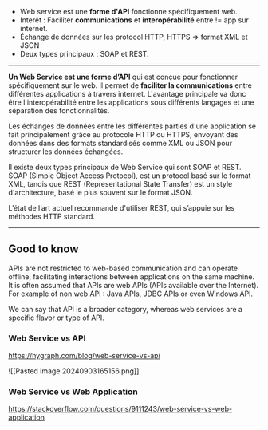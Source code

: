 
- Web service est une **forme d'API** fonctionne spécifiquement web.
- Interêt : Faciliter **communications** et **interopérabilité** entre != app sur internet.
- Échange de données sur les protocol HTTP, HTTPS ⇒ format XML et JSON
- Deux types principaux : SOAP et REST.

---

**Un Web Service est une forme d’API** qui est conçue pour fonctionner spécifiquement sur le web. Il permet de **faciliter la communications** entre différentes applications à travers internet. L'avantage principale va donc être l'interopérabilité entre les applications sous différents langages et une séparation des fonctionnalités.

Les échanges de données entre les différentes parties d'une application se fait principalement grâce au protocole HTTP ou HTTPS, envoyant des données dans des formats standardisés comme XML ou JSON pour structurer les données échangées.

Il existe deux types principaux de Web Service qui sont SOAP et REST. SOAP (Simple Object Access Protocol), est un protocol basé sur le format XML, tandis que REST (Representational State Transfer) est un style d'architecture, basé le plus souvent sur le format JSON.

L’état de l’art actuel recommande d'utiliser REST, qui s’appuie sur les méthodes HTTP standard.

---
## Good to know

APIs are not restricted to web-based communication and can operate offline, facilitating interactions between applications on the same machine. It is often assumed that APIs are web APIs (APIs available over the Internet). For example of non web API : Java APIs, JDBC APIs or even Windows API.

We can say that API is a broader category, whereas web services are a specific flavor or type of API.

### Web Service vs API
https://hygraph.com/blog/web-service-vs-api

![[Pasted image 20240903165156.png]]


### Web Service vs Web Application 
https://stackoverflow.com/questions/9111243/web-service-vs-web-application